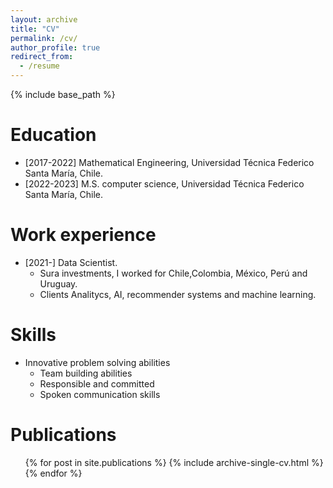 ```yaml
---
layout: archive
title: "CV"
permalink: /cv/
author_profile: true
redirect_from:
  - /resume
---
```


{% include base_path %}


Education
======
* [2017-2022] Mathematical Engineering, Universidad Técnica Federico Santa María, Chile.
* [2022-2023] M.S. computer science, Universidad Técnica Federico Santa María, Chile.

Work experience
======
* [2021-] Data Scientist.
  * Sura investments, I worked for Chile,Colombia, México, Perú and Uruguay. 
  * Clients Analitycs, AI, recommender systems and machine learning.
  
Skills
======
* Innovative problem solving abilities
  * Team building abilities 
  * Responsible and committed
  * Spoken communication skills

Publications
======
  <ul>{% for post in site.publications %}
    {% include archive-single-cv.html %}
  {% endfor %}</ul>

<!---
Talks
======
  <ul>{% for post in site.talks %}
    {% include archive-single-talk-cv.html %}
  {% endfor %}</ul>
  
Teaching
======
  <ul>{% for post in site.teaching %}
    {% include archive-single-cv.html %}
  {% endfor %}</ul>
---
-->
